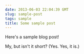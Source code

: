 ```yaml
---
date: 2013-06-03 22:04:39 GMT
slug: sample-post
tags: sample
title: Some sample post
---
```


Here's a sample blog post!

My, but isn't it short? (Yes. Yes, it is.)